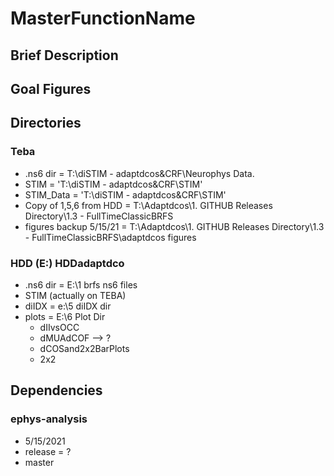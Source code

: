 # MasterFunctionName

## Brief Description



## Goal Figures


## Directories
### Teba 
- .ns6 dir                  = T:\diSTIM - adaptdcos&CRF\Neurophys Data.
- STIM                      = 'T:\diSTIM - adaptdcos&CRF\STIM\'
- STIM_Data                 =  'T:\diSTIM - adaptdcos&CRF\STIM\'
- Copy of 1,5,6 from HDD    = T:\Adaptdcos\1. GITHUB Releases Directory\1.3 - FullTimeClassicBRFS
- figures backup 5/15/21    = T:\Adaptdcos\1. GITHUB Releases Directory\1.3 - FullTimeClassicBRFS\adaptdcos figures

### HDD (E:) HDDadaptdco
- .ns6 dir                  = E:\1 brfs ns6 files
- STIM                      (actually on TEBA)
- diIDX                     = e:\5 diIDX dir
- plots                     = E:\6 Plot Dir
  - dIIvsOCC
  - dMUAdCOF --> ?
  - dCOSand2x2BarPlots
  - 2x2


## Dependencies
### ephys-analysis
- 5/15/2021
- release = ?
- master


